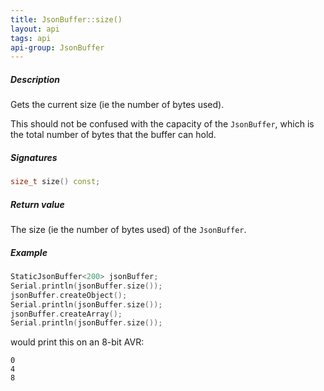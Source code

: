```yaml
---
title: JsonBuffer::size()
layout: api
tags: api
api-group: JsonBuffer
---
```


##### Description

Gets the current size (ie the number of bytes used).

This should not be confused with the capacity of the `JsonBuffer`, which is the total number of bytes that the buffer can hold.

##### Signatures

```c++
size_t size() const;
```

##### Return value

The size (ie the number of bytes used) of the `JsonBuffer`.

##### Example

```c++
StaticJsonBuffer<200> jsonBuffer;
Serial.println(jsonBuffer.size());
jsonBuffer.createObject();
Serial.println(jsonBuffer.size());
jsonBuffer.createArray();
Serial.println(jsonBuffer.size());
```

would print this on an 8-bit AVR:

```
0
4
8
```


